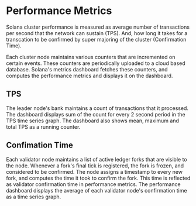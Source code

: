 # Performance Metrics

Solana cluster performance is measured as average number of transactions per second
that the network can sustain (TPS). And, how long it takes for a transcation to be
confirmed by super majoring of the cluster (Confirmation Time).

Each cluster node maintains various counters that are incremented on certain events.
These counters are periodically uploaded to a cloud based database. Solana's metrics
dashboard fetches these counters, and computes the performance metrics and displays
it on the dashboard. 

## TPS

The leader node's bank maintains a count of transactions that it processed. The dashboard
displays sum of the count for every 2 second period in the TPS time series graph.
The dashboard also shows mean, maximum and total TPS as a running counter.

## Confimation Time

Each validator node maintains a list of active ledger forks that are visible
to the node. Whenever a fork's final tick is registered, the fork is frozen, and
considered to be confirmed. The node assigns a timestamp to every new fork, and
computes the time it took to confirm the fork. This time is reflected as validator
confirmation time in performance metrics. The performance dashboard displays the
average of each validator node's confirmation time as a time series graph. 